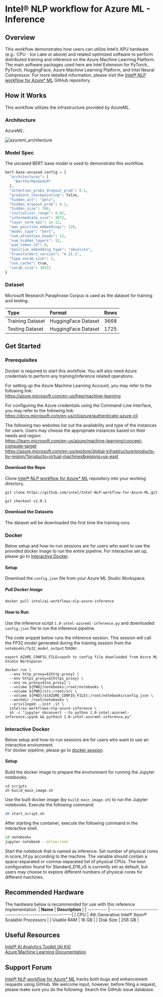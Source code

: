 # **Intel® NLP workflow for Azure** ML - Inference

## Overview
This workflow demonstrates how users can utilize Intel’s XPU hardware (e.g.: CPU - Ice Lake or above) and related optimized software to perform distributed training and inference on the Azure Machine Learning Platform. The main software packages used here are Intel Extension for PyTorch, PyTorch, HuggingFace, Azure Machine Learning Platform, and Intel Neural Compressor. For more detailed information, please visit the [Intel® NLP workflow for Azure* ML](https://github.com/intel/Intel-NLP-workflow-for-Azure-ML) GitHub repository.

## How it Works
This workflow utilizes the infrastructure provided by AzureML.

### Architecture 

AzureML:

![azureml_architecture](https://user-images.githubusercontent.com/43555799/205149722-e37dcec5-5ef2-4440-92f2-9dc243b9e556.jpg)

### Model Spec
The uncased BERT base model is used to demonstrate this workflow.

```python
bert-base-uncased-config = {
  "architectures": [
    "BertForMaskedLM"
  ],
  "attention_probs_dropout_prob": 0.1,
  "gradient_checkpointing": false,
  "hidden_act": "gelu",
  "hidden_dropout_prob": 0.1,
  "hidden_size": 768,
  "initializer_range": 0.02,
  "intermediate_size": 3072,
  "layer_norm_eps": 1e-12,
  "max_position_embeddings": 128,
  "model_type": "bert",
  "num_attention_heads": 12,
  "num_hidden_layers": 12,
  "pad_token_id": 0,
  "position_embedding_type": "absolute",
  "transformers_version": "4.21.1",
  "type_vocab_size": 2,
  "use_cache": true,
  "vocab_size": 30522
}
```

### Dataset 
Microsoft Research Paraphrase Corpus is used as the dataset for training and testing. 

| **Type**                 | **Format** | **Rows** 
| :---                     | :---       | :---     
| Training Dataset         | HuggingFace Dataset  | 3668
| Testing  Dataset         | HuggingFace Dataset  | 1725

## Get Started

### **Prerequisites**
Docker is required to start this workflow. You will also need Azure credentials to perform any training/inference related operations.

For setting up the Azure Machine Learning Account, you may refer to the following link:
<br>
https://azure.microsoft.com/en-us/free/machine-learning

For configuring the Azure credentials using the Command-Line Interface, you may refer to the following link:
<br>
https://docs.microsoft.com/en-us/cli/azure/authenticate-azure-cli

The following two websites list out the availability and type of the instances for users. Users may choose the appropriate instances based on their needs and region:
<br>
https://learn.microsoft.com/en-us/azure/machine-learning/concept-compute-target
<br>
https://azure.microsoft.com/en-us/explore/global-infrastructure/products-by-region/?products=virtual-machines&regions=us-east

#### Download the Repo
Clone [Intel® NLP workflow for Azure* ML](https://github.com/intel/Intel-NLP-workflow-for-Azure-ML) repository into your working directory.
```
git clone https://github.com/intel/Intel-NLP-workflow-for-Azure-ML.git .
git checkout v1.0.1
```

#### Download the Datasets
The dataset will be downloaded the first time the training runs.

### **Docker**
Below setup and how-to-run sessions are for users who want to use the provided docker image to run the entire pipeline. 
For interactive set up, please go to [Interactive Docker](#interactive-docker).

#### Setup 
Download the `config.json` file from your Azure ML Studio Workspace.

##### Pull Docker Image
```
docker pull intel/ai-workflows:nlp-azure-inference
```

#### How to Run 
Use the inference script `1.0-intel-azureml-inference.py` and downloaded `config.json` file to run the inference pipeline.

The code snippet below runs the inference session. This session will call the FP32 model generated during the training session from the `notebooks/fp32_model_output` folder.
```
export AZURE_CONFIG_FILE=<path to config file downloaded from Azure ML Studio Workspace>

docker run \
  --env http_proxy=${http_proxy} \
  --env https_proxy=${https_proxy} \
  --env no_proxy=${no_proxy} \
  --volume ${PWD}/notebooks:/root/notebooks \
  --volume ${PWD}/src:/root/src \
  --volume ${PWD}/${AZURE_CONFIG_FILE}:/root/notebooks/config.json \
  --workdir /root/notebooks \
  --privileged --init -it \
  intel/ai-workflows:nlp-azure-inference \
  sh -c "jupyter nbconvert --to python 1.0-intel-azureml-inference.ipynb && python3 1.0-intel-azureml-inference.py"
```

### **Interactive Docker**
Below setup and how-to-run sessions are for users who want to use an interactive environment.  
For docker pipeline, please go to [docker session](#docker).
#### Setup 

Build the docker image to prepare the environment for running the Jupyter notebooks.
```
cd scripts
sh build_main_image.sh
```

Use the built docker image (by `build_main_image.sh`) to run the Jupyter notebooks. Execute the following command:
```bash
sh start_script.sh
```
After starting the container, execute the following command in the interactive shell.
```bash
cd notebooks
jupyter notebook --allow-root
```
Start the notebook that is named as inference. Set number of physical cores in score_hf.py according to the machine. The variable should contain a space-separated or comma-separated list of physical CPUs. The best configuration found for Standard_D16_v5 is currently set as default, but users may choose to explore different numbers of physical cores for different machines.

## Recommended Hardware 
The hardware below is recommended for use with this reference implementation. 
| **Name**         | **Description**                                           |
| ----------       | ----------------------------------------------------------|
| CPU              | 4th Generation Intel® Xeon® Scalable Processors           |
| Usable RAM       | 16 GB                                                     |
| Disk Size        | 256 GB                                                    |

## Useful Resources 
[Intel® AI Analytics Toolkit (AI Kit)](https://www.intel.com/content/www/us/en/developer/tools/oneapi/ai-analytics-toolkit.html)
<br>
[Azure Machine Learning Documentation](https://learn.microsoft.com/en-us/azure/machine-learning/)

## Support Forum 
[Intel® NLP workflow for Azure* ML](https://github.com/intel/Intel-NLP-workflow-for-Azure-ML) tracks both bugs and enhancement requests using GitHub. We welcome input, however, before filing a request, please make sure you do the following: Search the GitHub issue database.
